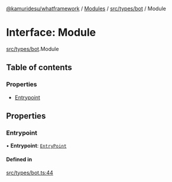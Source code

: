[@kamuridesu/whatframework](../README.md) / [Modules](../modules.md) / [src/types/bot](../modules/src_types_bot.md) / Module

# Interface: Module

[src/types/bot](../modules/src_types_bot.md).Module

## Table of contents

### Properties

- [Entrypoint](src_types_bot.Module.md#entrypoint)

## Properties

### Entrypoint

• **Entrypoint**: [`EntryPoint`](src_types_bot.EntryPoint.md)

#### Defined in

[src/types/bot.ts:44](https://github.com/kamuridesu/WhatFramework/blob/9d3db65/src/types/bot.ts#L44)

